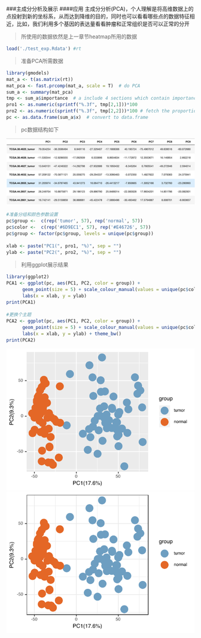 ###主成分分析及展示
####应用
主成分分析(PCA)，个人理解是将高维数据上的点投射到新的坐标系，从而达到降维的目的，同时也可以看看哪些点的数据特征相近，比如，我们利用多个基因的表达量看看肿瘤和正常组织是否可以正常的分开

>所使用的数据依然是上一章节heatmap所用的数据

```R
load('./test_exp.Rdata') #rt
```

>准备PCA所需数据

```R
library(gmodels)
mat_a <- t(as.matrix(rt))
mat_pca <- fast.prcomp(mat_a, scale = T)  # do PCA
sum_a <- summary(mat_pca)
tmp <- sum_a$importance  # a include 4 sections which contain importance
pro1 <- as.numeric(sprintf("%.3f", tmp[2,1]))*100
pro2 <- as.numeric(sprintf("%.3f", tmp[2,2]))*100 # fetch the proportion of PC1 and PC2
pc <- as.data.frame(sum_a$x)  # convert to data.frame
```

>pc数据结构如下

![data format](/images/part7/data_format1.png)


```R
#准备分组和颜色参数设置
pc$group <-  c(rep('tumor', 57), rep('normal', 57))
pc$color <-  c(rep('#6D9EC1', 57), rep('#E46726', 57)) 
pc$group <- factor(pc$group, levels = unique(pc$group))

xlab <- paste("PC1(", pro1, "%)", sep = "")
ylab <- paste("PC2(", pro2, "%)", sep = "")
```

>利用ggplot展示结果

```R
library(ggplot2)
PCA1 <- ggplot(pc, aes(PC1, PC2, color = group)) +
      geom_point(size = 5) + scale_colour_manual(values = unique(pc$color)) +
      labs(x = xlab, y = ylab)
print(PCA1)

#更换个主题
PCA2 <- ggplot(pc, aes(PC1, PC2, color = group)) +
      geom_point(size = 5) + scale_colour_manual(values = unique(pc$color)) +
      labs(x = xlab, y = ylab) + theme_bw()
print(PCA2)
```

![PCA1](/images/part7/PCA1.svg)![PCA2](/images/part7/PCA2.svg)
